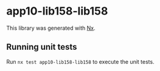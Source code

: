 # app10-lib158-lib158

This library was generated with [Nx](https://nx.dev).

## Running unit tests

Run `nx test app10-lib158-lib158` to execute the unit tests.
